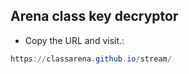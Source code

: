 ## Arena class key decryptor

- Copy the URL and visit.:
```powershell
https://classarena.github.io/stream/
```
